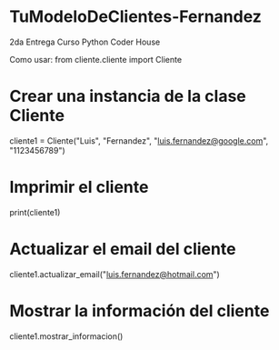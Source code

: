 # TuModeloDeClientes-Fernandez
2da Entrega Curso Python Coder House

Como usar:
from cliente.cliente import Cliente

# Crear una instancia de la clase Cliente
cliente1 = Cliente("Luis", "Fernandez", "luis.fernandez@google.com", "1123456789")

# Imprimir el cliente
print(cliente1)

# Actualizar el email del cliente
cliente1.actualizar_email("luis.fernandez@hotmail.com")

# Mostrar la información del cliente
cliente1.mostrar_informacion()

